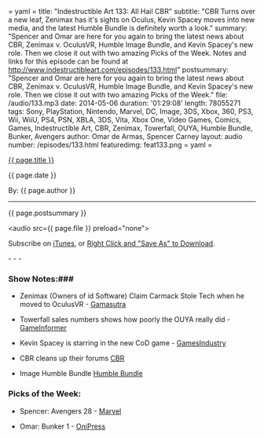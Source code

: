 = yaml =
title: "Indestructible Art 133: All Hail CBR"
subtitle: "CBR Turns over a new leaf, Zenimax has it's sights on Oculus, Kevin Spacey moves into new media, and the latest Humble Bundle is definitely worth a look."
summary: "Spencer and Omar are here for you again to bring the latest news about CBR, Zenimax v. OculusVR, Humble Image Bundle, and Kevin Spacey's new role. Then we close it out with two amazing Picks of the Week. Notes and links for this episode can be found at http://www.indestructibleart.com/episodes/133.html"
postsummary: "Spencer and Omar are here for you again to bring the latest news about CBR, Zenimax v. OculusVR, Humble Image Bundle, and Kevin Spacey's new role. Then we close it out with two amazing Picks of the Week."
file: /audio/133.mp3
date: 2014-05-06
duration: '01:29:08'
length: 78055271
tags: Sony, PlayStation, Nintendo, Marvel, DC, Image, 3DS, Xbox, 360, PS3, Wii, WiiU, PS4, PSN, XBLA, 3DS, Vita, Xbox One, Video Games, Comics, Games, Indestructible Art, CBR, Zenimax, Towerfall, OUYA, Humble Bundle, Bunker, Avengers
author: Omar de Armas, Spencer Carney
layout: audio
number: /episodes/133.html
featuredimg: feat133.png
= yaml =

<a href="{{ page.url }}" class='postTitleLink'><p class='postTitle'>{{ page.title }}</p></a>
<p class='postPublished'>{{ page.date }}</p>
<p class='postAuthor'>By: {{ page.author }}</p>
<hr>

<p class='podcastSummary'>{{ page.postsummary }}</p>

<audio src={{ page.file }} preload="none"></audio>
<p class='subLinks'>Subscribe on <a href='http://bit.ly/iapodcast'>iTunes</a>, or <a href={{ page.file }}>Right Click and "Save As" to Download</a>.</p>
- - -

### Show Notes:###
* Zenimax (Owners of id Software) Claim Carmack Stole Tech when he moved to OculusVR - [Gamasutra](http://www.gamasutra.com/view/news/216776/Zenimax_Oculus_in_legal_dispute_and_John_Carmacks_caught_in_the_middle.php)

* Towerfall sales numbers shows how poorly the OUYA really did - [GameInformer](http://www.gameinformer.com/b/news/archive/2014/04/29/ouya-s-failure-exemplified-by-best-seller-s-miserable-sales.aspx)

* Kevin Spacey is starring in the new CoD game - [GamesIndustry](http://www.gamesindustry.biz/articles/2014-05-02-kevin-spacey-to-star-in-sledgehammers-call-of-duty)

* CBR cleans up their forums [CBR](http://www.comicbookresources.com/?page=article&id=52513)

* Image Humble Bundle [Humble Bundle](https://www.humblebundle.com/)

### Picks of the Week: ###
* Spencer: Avengers 28 - [Marvel](https://marvel.com/comics/issue/48382/avengers_2012_28)

* Omar: Bunker 1 - [OniPress](http://www.onipress.com/title/the-bunker-1)